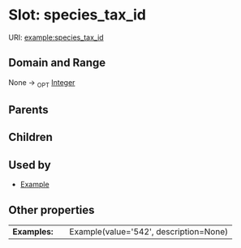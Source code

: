 
# Slot: species_tax_id




URI: [example:species_tax_id](https://w3id.org/examplespecies_tax_id)


## Domain and Range

None ->  <sub>OPT</sub> [Integer](types/Integer.md)

## Parents


## Children


## Used by

 * [Example](Example.md)

## Other properties

|  |  |  |
| --- | --- | --- |
| **Examples:** | | Example(value='542', description=None) |

